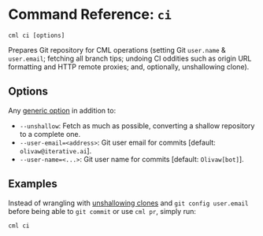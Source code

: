 # Command Reference: `ci`

```usage
cml ci [options]
```

Prepares Git repository for CML operations (setting Git `user.name` &
`user.email`; fetching all branch tips; undoing CI oddities such as origin URL
formatting and HTTP remote proxies; and, optionally, unshallowing clone).

## Options

Any [generic option](/doc/ref) in addition to:

- `--unshallow`: Fetch as much as possible, converting a shallow repository to a
  complete one.
- `--user-email=<address>`: Git user email for commits [default:
  `olivaw@iterative.ai`].
- `--user-name=<...>`: Git user name for commits [default: `Olivaw[bot]`].

## Examples

Instead of wrangling with
[unshallowing clones](https://stackoverflow.com/q/6802145) and
`git config user.email` before being able to `git commit` or use `cml pr`,
simply run:

```cli
cml ci
```
